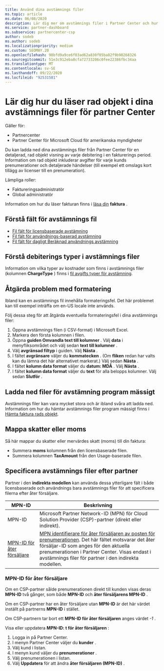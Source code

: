 ```yaml
---
title: Använd dina avstämnings filer
ms.topic: article
ms.date: 06/08/2020
description: Lär dig mer om avstämnings filer i Partner Center och hur du tolkar de detaljerade vyerna för rad artikel med debiteringar för en fakturerings period.
ms.service: partner-dashboard
ms.subservice: partnercenter-csp
author: sodeb
ms.author: sodeb
ms.localizationpriority: medium
ms.custom: SEOMAY.20
ms.openlocfilehash: 98bfd9a9ce6f03ad62a830f05ba82f9b90268326
ms.sourcegitcommit: 51e3c912eba8cfa72733206c0fee22386fbc34aa
ms.translationtype: MT
ms.contentlocale: sv-SE
ms.lasthandoff: 09/22/2020
ms.locfileid: "92531581"
---
```

# <a name="learn-how-to-read-the-line-items-in-your-partner-center-reconciliation-files"></a>Lär dig hur du läser rad objekt i dina avstämnings filer för partner Center

Gäller för:

- Partnercenter
- Partner Center för Microsoft Cloud för amerikanska myndigheter

Du kan ladda ned dina avstämnings filer från Partner Center för en detaljerad, rad objekt visning av varje debitering i en fakturerings period. Information om rad objekt inkluderar avgifter för varje kunds prenumerationer och detaljerade händelser (till exempel ett omslags kort tillägg av licenser till en prenumeration).

Lämpliga roller:

- Faktureringsadministratör
- Global administratör

Information om hur du läser fakturan finns i [läsa din](read-your-bill.md) **faktura** .

## <a name="understand-reconciliation-file-fields"></a>Förstå fält för avstämnings fil

- [Fil fält för licensbaserade avstämning](license-based-recon-files.md)
- [Fil fält för användnings-baserad avstämning](usage-based-recon-files.md)
- [Fil fält för dagligt Beräknad användnings avstämning](daily-rated-usage-recon-files.md)

## <a name="understand-charge-types-in-reconciliation-files"></a>Förstå debiterings typer i avstämnings filer

Information om vilka typer av kostnader som finns i avstämnings filer (kolumnen **ChargeType** ) finns i [fil avgifts typer för avstämning](recon-file-charge-types.md).

## <a name="fix-formatting-issues"></a>Åtgärda problem med formatering

Ibland kan en avstämnings fil innehålla formateringsfel. Det här problemet kan till exempel inträffa om en-US locale inte används.

Följ dessa steg för att åtgärda eventuella formateringsfel i dina avstämnings filer:

1. Öppna avstämnings filen (i CSV-format) i Microsoft Excel.
2. Markera den första kolumnen i filen.
3. Öppna **guiden Omvandla text till kolumner** . Välj **data** i menyfliksområdet och välj sedan **text till kolumner** .
4. Välj **avgränsad filtyp** i guiden. Välj **Nästa** .
5. I fältet **avgränsare** väljer du **kommatecken** . (Om **fliken** redan har valts kan du lämna det här alternativet markerat.) Välj sedan **Nästa** .
6. I fältet **kolumn data format** väljer du **datum: MDÅ** . Välj **Nästa** .
7. I fältet **kolumn data format** väljer du **text** för alla belopps kolumner. Välj sedan **Slutför** .

## <a name="download-reconciliation-files-programmatically"></a>Ladda ned filer för avstämning program mässigt

Avstämnings filer kan vara mycket stora och är ibland svåra att ladda ned. Information om hur du hämtar avstämnings filer program mässigt finns i [Hämta faktura rads objekt](/partner-center/develop/get-invoiceline-items).

## <a name="map-taxes-or-vat"></a>Mappa skatter eller moms

Så här mappar du skatter eller mervärdes skatt (moms) till din faktura:

- Summera **moms** kolumnen från den licensbaserade filen.
- Summera kolumnen **TaxAmount** från den Usage-baserade filen.

## <a name="itemize-reconciliation-files-by-partner"></a>Specificera avstämnings filer efter partner

Partner i den **indirekta modellen** kan använda dessa ytterligare fält i både licensbaserade och användnings bara avstämnings filer för att specificera filerna efter åter försäljare.

| MPN-ID | Beskrivning |
| ------ | ----------- |
| MPN-ID | Microsoft Partner Network-ID (MPN) för Cloud Solution Provider (CSP)-partner (direkt eller indirekt). |
| [MPN-ID för åter försäljare](#reseller-mpn-id) | [MPN identifierare för åter försäljaren av posten för prenumerationen](#reseller-mpn-id). Det här fältet motsvarar det åter försäljar-ID som anges för den aktuella prenumerationen i Partner Center. Visas endast i avstämnings filer för partner i den indirekta modellen. |

### <a name="reseller-mpn-id"></a>MPN-ID för åter försäljare

Om en CSP-partner sålde prenumerationen direkt till kunden visas deras **MPN-ID** två gånger, som både **MPN-ID** och **åter försäljarens MPN-ID** .

Om en CSP-partner har en åter försäljare utan **MPN-ID** är det här värdet inställt på partnerns **MPN-ID** i stället.

Om CSP-partnern tar bort ett **MPN-ID för åter försäljaren** anges värdet *-1* .

Visa eller uppdatera **MPN-ID: t för åter försäljaren** :

1. Logga in på Partner Center.
2. I menyn Partner Center väljer du **kunder** .
3. Välj kund i listan.
4. I menyn kund väljer du **prenumerationer** .
5. Välj prenumerationen i listan.
6. Välj **Uppdatera** för att ändra **åter försäljaren (MPN-ID)** .